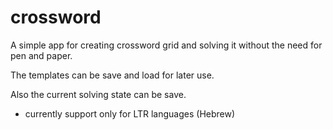 # crossword
A simple app for creating crossword grid and solving it without the need for pen and paper.

The templates can be save and load for later use.

Also the current solving state can be save.
* currently support only for LTR languages (Hebrew)
